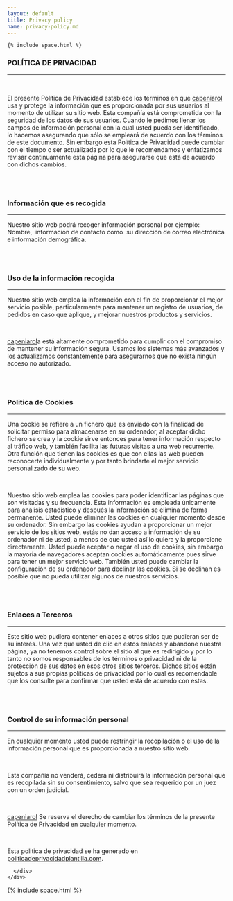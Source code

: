 ```yaml
---
layout: default
title: Privacy policy
name: privacy-policy.md
---
```


<section>
  <div class="container">
    <div class="row">

    {% include space.html %}

<h3><span>POLÍTICA DE PRIVACIDAD</span></h3>
<hr>

<p>&nbsp;</p>
<p>El presente Política de Privacidad establece los términos en que <a href="https://github.com/capeniarol">capeniarol</a> usa y protege la información que es proporcionada por sus usuarios al momento de utilizar su sitio web. Esta compañía está comprometida con la seguridad de los datos de sus usuarios. Cuando le pedimos llenar los campos de información personal con la cual usted pueda ser identificado, lo hacemos asegurando que sólo se empleará de acuerdo con los términos de este documento. Sin embargo esta Política de Privacidad puede cambiar con el tiempo o ser actualizada por lo que le recomendamos y enfatizamos revisar continuamente esta página para asegurarse que está de acuerdo con dichos cambios.</p>
<br>
<br>
<h3><span>Información que es recogida</span></h3>
<hr>

<p>Nuestro sitio web podrá recoger información personal por ejemplo: Nombre,&nbsp; información de contacto como&nbsp; su dirección de correo electrónica e información demográfica. </p>
<br>
<br>
<h3><span>Uso de la información recogida</span></h3>
<hr>

<p>Nuestro sitio web emplea la información con el fin de proporcionar el mejor servicio posible, particularmente para mantener un registro de usuarios, de pedidos en caso que aplique, y mejorar nuestros productos y servicios. &nbsp;</p>
<br>
<p><a href="https://github.com/capeniarol">capeniarol</a>a está altamente comprometido para cumplir con el compromiso de mantener su información segura. Usamos los sistemas más avanzados y los actualizamos constantemente para asegurarnos que no exista ningún acceso no autorizado.</p>
<br>
<br>
<h3><span>Politica de Cookies</span></h3>
<hr>

<p>Una cookie se refiere a un fichero que es enviado con la finalidad de solicitar permiso para almacenarse en su ordenador, al aceptar dicho fichero se crea y la cookie sirve entonces para tener información respecto al tráfico web, y también facilita las futuras visitas a una web recurrente. Otra función que tienen las cookies es que con ellas las web pueden reconocerte individualmente y por tanto brindarte el mejor servicio personalizado de su web.</p>
<br>
<p>Nuestro sitio web emplea las cookies para poder identificar las páginas que son visitadas y su frecuencia. Esta información es empleada únicamente para análisis estadístico y después la información se elimina de forma permanente. Usted puede eliminar las cookies en cualquier momento desde su ordenador. Sin embargo las cookies ayudan a proporcionar un mejor servicio de los sitios web, estás no dan acceso a información de su ordenador ni de usted, a menos de que usted así lo quiera y la proporcione directamente. Usted puede aceptar o negar el uso de cookies, sin embargo la mayoría de navegadores aceptan cookies automáticamente pues sirve para tener un mejor servicio web. También usted puede cambiar la configuración de su ordenador para declinar las cookies. Si se declinan es posible que no pueda utilizar algunos de nuestros servicios.</p>
<br>
<br>
<h3><span>Enlaces a Terceros</span></h3>
<hr>

<p>Este sitio web pudiera contener enlaces a otros sitios que pudieran ser de su interés. Una vez que usted de clic en estos enlaces y abandone nuestra página, ya no tenemos control sobre el sitio al que es redirigido y por lo tanto no somos responsables de los términos o privacidad ni de la protección de sus datos en esos otros sitios terceros. Dichos sitios están sujetos a sus propias políticas de privacidad por lo cual es recomendable que los consulte para confirmar que usted está de acuerdo con estas.</p>
<br>
<br>
<h3><span>Control de su información personal</span></h3>
<hr>

<p>En cualquier momento usted puede restringir la recopilación o el uso de la información personal que es proporcionada a nuestro sitio web.&nbsp; </p>
<br>
<p>Esta compañía no venderá, cederá ni distribuirá la información personal que es recopilada sin su consentimiento, salvo que sea requerido por un juez con un orden judicial.</p>
<br>
<p><a href="https://github.com/capeniarol">capeniarol</a> Se reserva el derecho de cambiar los términos de la presente Política de Privacidad en cualquier momento.</p>
<br>
<p>Esta politica de privacidad se ha generado en <a href="https://politicadeprivacidadplantilla.com/" target="_blank">politicadeprivacidadplantilla.com</a>.</p>

      </div>
    </div>
  </section>

  {% include space.html %}
